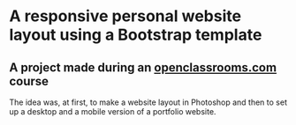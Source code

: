 # A responsive personal website layout using a Bootstrap template
## A project made during an <a href="https://openclassrooms.com/fr/courses/2847691-maquettez-votre-site-responsive-avec-photoshop">openclassrooms.com</a> course

The idea was, at first, to make a website layout in Photoshop and then to set up a desktop and a mobile version of a portfolio website.
